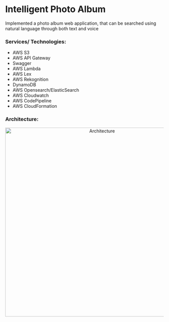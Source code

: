 # Intelligent Photo Album
Implemented a photo album web application, that can be searched using natural language
through both text and voice

### Services/ Technologies:
- AWS S3
- AWS API Gateway
- Swagger
- AWS Lambda
- AWS Lex
- AWS Rekognition
- DynamoDB
- AWS Opensearch/ElasticSearch
- AWS Cloudwatch
- AWS CodePipeline
- AWS CloudFormation

### Architecture:

<p align="center">
  <img src="Architecture.jpg" width="600" title="Architecture">
</p>


